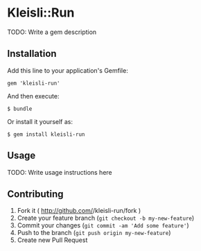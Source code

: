 # Kleisli::Run

TODO: Write a gem description

## Installation

Add this line to your application's Gemfile:

    gem 'kleisli-run'

And then execute:

    $ bundle

Or install it yourself as:

    $ gem install kleisli-run

## Usage

TODO: Write usage instructions here

## Contributing

1. Fork it ( http://github.com/<my-github-username>/kleisli-run/fork )
2. Create your feature branch (`git checkout -b my-new-feature`)
3. Commit your changes (`git commit -am 'Add some feature'`)
4. Push to the branch (`git push origin my-new-feature`)
5. Create new Pull Request
